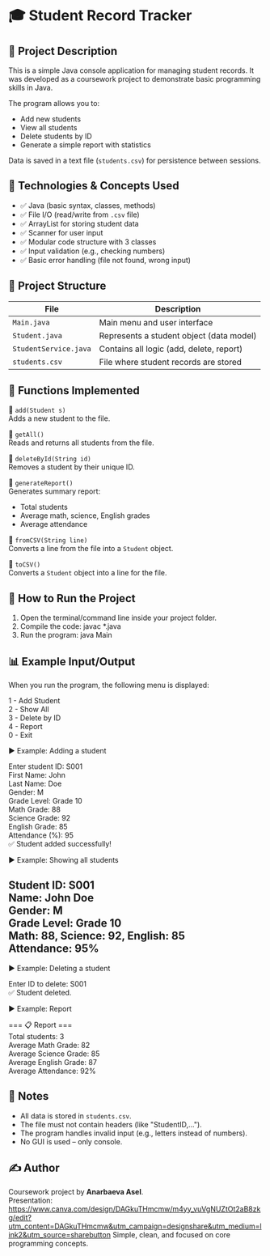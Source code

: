 # 🎓 Student Record Tracker


## 📌 Project Description

This is a simple Java console application for managing student records. It was developed as a coursework project to demonstrate basic programming skills in Java.

The program allows you to:
- Add new students
- View all students
- Delete students by ID
- Generate a simple report with statistics

Data is saved in a text file (`students.csv`) for persistence between sessions.

## 🧠 Technologies & Concepts Used

- ✅ Java (basic syntax, classes, methods)
- ✅ File I/O (read/write from `.csv` file)
- ✅ ArrayList for storing student data
- ✅ Scanner for user input
- ✅ Modular code structure with 3 classes
- ✅ Input validation (e.g., checking numbers)
- ✅ Basic error handling (file not found, wrong input)

## 🧱 Project Structure

| File               | Description                                 |
|--------------------|---------------------------------------------|
| `Main.java`        | Main menu and user interface                |
| `Student.java`     | Represents a student object (data model)    |
| `StudentService.java` | Contains all logic (add, delete, report) |
| `students.csv`     | File where student records are stored       |

## 🧾 Functions Implemented

🔹 `add(Student s)`  
Adds a new student to the file.

🔹 `getAll()`  
Reads and returns all students from the file.

🔹 `deleteById(String id)`  
Removes a student by their unique ID.

🔹 `generateReport()`  
Generates summary report:
- Total students
- Average math, science, English grades
- Average attendance

🔹 `fromCSV(String line)`  
Converts a line from the file into a `Student` object.

🔹 `toCSV()`  
Converts a `Student` object into a line for the file.

## 🚀 How to Run the Project

1. Open the terminal/command line inside your project folder.
2. Compile the code:
   javac *.java
3. Run the program:
   java Main

## 📊 Example Input/Output

When you run the program, the following menu is displayed:

1 - Add Student  
2 - Show All  
3 - Delete by ID  
4 - Report  
0 - Exit

▶ Example: Adding a student

Enter student ID: S001  
First Name: John  
Last Name: Doe  
Gender: M  
Grade Level: Grade 10  
Math Grade: 88  
Science Grade: 92  
English Grade: 85  
Attendance (%): 95  
✅ Student added successfully!

▶ Example: Showing all students

Student ID: S001  
Name: John Doe  
Gender: M  
Grade Level: Grade 10  
Math: 88, Science: 92, English: 85  
Attendance: 95%  
-------------------------

▶ Example: Deleting a student

Enter ID to delete: S001  
✅ Student deleted.

▶ Example: Report

=== 📋 Report ===  
Total students: 3  
Average Math Grade: 82  
Average Science Grade: 85  
Average English Grade: 87  
Average Attendance: 92%

## 📌 Notes

- All data is stored in `students.csv`.
- The file must not contain headers (like "StudentID,...").
- The program handles invalid input (e.g., letters instead of numbers).
- No GUI is used – only console.

## ✍️ Author

Coursework project by **Anarbaeva Asel**.  
Presentation:
https://www.canva.com/design/DAGkuTHmcmw/m4yy_vuVgNUZtOt2aB8zkg/edit?utm_content=DAGkuTHmcmw&utm_campaign=designshare&utm_medium=link2&utm_source=sharebutton
Simple, clean, and focused on core programming concepts.



